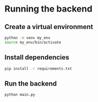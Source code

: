 # Running the backend
## Create a virtual environment
```bash
python -m venv my_env
source my_env/bin/activate
```

## Install dependencies
```bash
pip install -r requirements.txt
```

## Run the backend
```bash
python main.py
```

